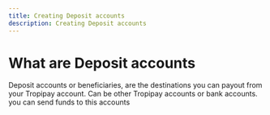 ```yaml
---
title: Creating Deposit accounts
description: Creating Deposit accounts
---
```


# What are Deposit accounts

Deposit accounts or beneficiaries, are the destinations you can payout from your Tropipay account. Can be other Tropipay accounts or bank accounts. you can send funds to this accounts